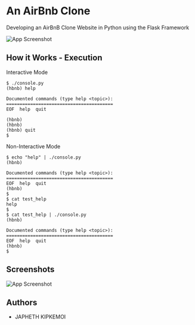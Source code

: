 
# An AirBnb Clone

Developing an AirBnB Clone Website in Python using the Flask Framework



![App Screenshot](https://s3.amazonaws.com/alx-intranet.hbtn.io/uploads/medias/2018/6/65f4a1dd9c51265f49d0.png?X-Amz-Algorithm=AWS4-HMAC-SHA256&X-Amz-Credential=AKIARDDGGGOUSBVO6H7D%2F20231011%2Fus-east-1%2Fs3%2Faws4_request&X-Amz-Date=20231011T203119Z&X-Amz-Expires=86400&X-Amz-SignedHeaders=host&X-Amz-Signature=a161f844fab527474459ad5aecfeaacce96aacf1656e46200f5ece9e48f3d008)
## How it Works - Execution

Interactive Mode 

```
$ ./console.py
(hbnb) help

Documented commands (type help <topic>):
========================================
EOF  help  quit

(hbnb) 
(hbnb) 
(hbnb) quit
$
```
Non-Interactive Mode 

```
$ echo "help" | ./console.py
(hbnb)

Documented commands (type help <topic>):
========================================
EOF  help  quit
(hbnb) 
$
$ cat test_help
help
$
$ cat test_help | ./console.py
(hbnb)

Documented commands (type help <topic>):
========================================
EOF  help  quit
(hbnb) 
$
```
## Screenshots

![App Screenshot](https://s3.amazonaws.com/alx-intranet.hbtn.io/uploads/medias/2018/6/815046647d23428a14ca.png?X-Amz-Algorithm=AWS4-HMAC-SHA256&X-Amz-Credential=AKIARDDGGGOUSBVO6H7D%2F20231011%2Fus-east-1%2Fs3%2Faws4_request&X-Amz-Date=20231011T203119Z&X-Amz-Expires=86400&X-Amz-SignedHeaders=host&X-Amz-Signature=44780aa2c73323acbd085dd804893227b120da21929dea529084dcd72d5f0557)


## Authors

- JAPHETH KIPKEMOI
